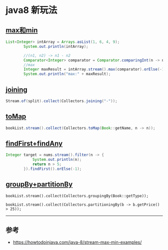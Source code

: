 java8 新玩法
==
## [max和min](./MaxTest.java)
```java
List<Integer> intArray = Arrays.asList(1, 6, 4, 9);
        System.out.println(intArray);

        //(n1, n2) -> n1 - n2
        Comparator<Integer> comparator = Comparator.comparingInt(n -> n);
        //max
        Integer maxResult = intArray.stream().max(comparator).orElse(-1);
        System.out.println("max:" + maxResult);
``` 

## [joining](./JoinTest.java)
```java
Stream.of(split).collect(Collectors.joining("-"));
```

## [toMap](./ToMapTest.java)
```java
bookList.stream().collect(Collectors.toMap(Book::getName, n -> n));
```

## [findFirst+findAny](./FindTest.java)
```java
Integer target = nums.stream().filter(n -> {
            System.out.println(n);
            return n > 5;
        }).findFirst().orElse(-1);
```        

## [groupBy+partitionBy](./GroupByTest.java)
```
bookList.stream().collect(Collectors.groupingBy(Book::getType));

bookList.stream().collect(Collectors.partitioningBy(b -> b.getPrice() > 25));
```

---
## 参考
- https://howtodoinjava.com/java-8/stream-max-min-examples/
